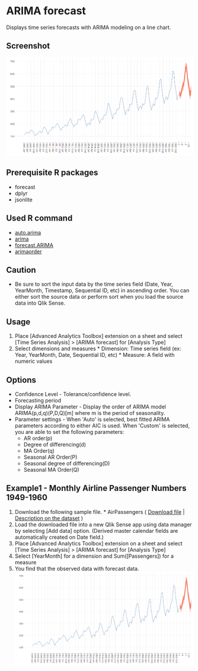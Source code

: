 # ARIMA forecast
Displays time series forecasts with ARIMA modeling on a line chart.

## Screenshot
![arima forecast screenshot](./images/arima_forecast_example1.png)

## Prerequisite R packages
 * forecast
 * dplyr
 * jsonlite

## Used R command
 * [auto.arima](https://www.rdocumentation.org/packages/forecast/versions/7.3/topics/auto.arima)
 * [arima](https://www.rdocumentation.org/packages/stats/versions/3.1.1/topics/arima)
 * [forecast.ARIMA](https://www.rdocumentation.org/packages/forecast/versions/7.3/topics/forecast.Arima)
 * [arimaorder](https://www.rdocumentation.org/packages/forecast/versions/7.3/topics/arimaorder)

## Caution
 * Be sure to sort the input data by the time series field (Date, Year, YearMonth, Timestamp, Sequential ID, etc) in ascending order. You can either sort the source data or perform sort when you load the source data into Qlik Sense.

## Usage
  1. Place [Advanced Analytics Toolbox] extension on a sheet and select [Time Series Analysis] > [ARIMA forecast] for [Analysis Type]
  2. Select dimensions and measures
    * Dimension: Time series field (ex: Year, YearMonth, Date, Sequential ID, etc)
    * Measure: A field with numeric values

## Options
* Confidence Level - Tolerance/confidence level.
* Forecasting period
* Display ARIMA Parameter - Display the order of ARIMA model ARIMA(p,d,q)(P,D,Q)[m] where m is the period of seasonality.
* Parameter settings - When 'Auto' is selected, best fitted ARIMA parameters according to either AIC is used. When 'Custom' is selected, you are able to set the following parameters:
  * AR order(p)
  * Degree of differencing(d)
  * MA Order(q)
  * Seasonal AR Order(P)
  * Seasonal degree of differencing(D)
  * Seasonal MA Order(Q)


## Example1 - Monthly Airline Passenger Numbers 1949-1960
  1. Download the following sample file.
    * AirPassengers ( [Download file](./data/AirPassengers.xlsx) | [Description on the dataset](https://stat.ethz.ch/R-manual/R-devel/library/datasets/html/AirPassengers.html) )  
  2. Load the downloaded file into a new Qlik Sense app using data manager by selecting [Add data] option. (Derived master calendar fields are automatically created on Date field.)
  3. Place [Advanced Analytics Toolbox] extension on a sheet and select [Time Series Analysis] > [ARIMA forecast] for [Analysis Type]
  4. Select [YearMonth] for a dimension and Sum([Passengers]) for a measure
  5. You find that the observed data with forecast data.
  ![arima forecast screenshot](./images/arima_forecast_example1.png)
